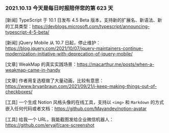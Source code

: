 ### 2021.10.13 今天是每日时报陪伴您的第 623 天

[新闻] TypeScript 于 10.1 日发布 4.5 Beta 版本，支持新的扩展名、新语法、新的工具类型：<https://devblogs.microsoft.com/typescript/announcing-typescript-4-5-beta/>

[新闻] jQuery Mobile 从 10.7 日起，停止维护：<https://blog.jquery.com/2021/10/07/jquery-maintainers-continue-modernization-initiative-with-deprecation-of-jquery-mobile/>

[文章] WeakMap 的真实实践场景：<https://macarthur.me/posts/when-a-weakmap-came-in-handy>

[文章] 作者用复选框做了大量动画，比较有意思：<https://www.bryanbraun.com/2021/09/21/i-keep-making-things-out-of-checkboxes/>

[工具] 一个生成 Notion 风格头像的在线工具，支持以 `<img>` 和 `Markdown` 的方式嵌入任何代码或者文档：<https://github.com/Mayandev/notion-avatar>

[工具] 给我一个 URL，我能截图发给企业微信机器人：<https://github.com/eryajf/care-screenshot>
